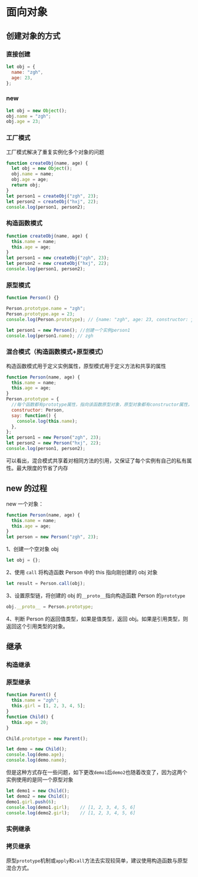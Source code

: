 # 面向对象

## 创建对象的方式

### 直接创建

```js
let obj = {
  name: "zgh",
  age: 23,
};
```

### new

```js
let obj = new Object();
obj.name = "zgh";
obj.age = 23;
```

### 工厂模式

工厂模式解决了重复实例化多个对象的问题

```js
function createObj(name, age) {
  let obj = new Object();
  obj.name = name;
  obj.age = age;
  return obj;
}
let person1 = createObj("zgh", 23);
let person2 = createObj("hxj", 22);
console.log(person1, person2);
```

### 构造函数模式

```js
function createObj(name, age) {
  this.name = name;
  this.age = age;
}
let person1 = new createObj("zgh", 23);
let person2 = new createObj("hxj", 22);
console.log(person1, person2);
```

### 原型模式

```js
function Person() {}

Person.prototype.name = "zgh";
Person.prototype.age = 23;
console.log(Person.prototype); // {name: "zgh", age: 23, constructor: ƒ}

let person1 = new Person(); //创建一个实例person1
console.log(person1.name); // zgh
```

### 混合模式（构造函数模式+原型模式）

构造函数模式用于定义实例属性，原型模式用于定义方法和共享的属性

```js
function Person(name, age) {
  this.name = name;
  this.age = age;
}
Person.prototype = {
  //每个函数都有prototype属性，指向该函数原型对象，原型对象都有constructor属性，这是一个指向prototype属性所在函数的指针
  constructor: Person,
  say: function() {
    console.log(this.name);
  },
};
let person1 = new Person("zgh", 23);
let person2 = new Person("hxj", 22);
console.log(person1, person2);
```

可以看出，混合模式共享着对相同方法的引用，又保证了每个实例有自己的私有属性。最大限度的节省了内存

## new 的过程

new 一个对象：

```js
function Person(name, age) {
  this.name = name;
  this.age = age;
}
let person = new Person("zgh", 23);
```

1、创建一个空对象 obj

```js
let obj = {};
```

2、使用 `call` 将构造函数 Person 中的 this 指向刚创建的 obj 对象

```js
let result = Person.call(obj);
```

3、设置原型链，将创建的 obj 的`__proto__`指向构造函数 Person 的`prototype`

```js
obj.__proto__ = Person.prototype;
```

4、判断 Person 的返回值类型，如果是值类型，返回 obj。如果是引用类型，则返回这个引用类型的对象。

## 继承

### 构造继承

### 原型继承

```js
function Parent() {
  this.name = "zgh";
  this.girl = [1, 2, 3, 4, 5];
}
function Child() {
  this.age = 20;
}

Child.prototype = new Parent();

let demo = new Child();
console.log(demo.age);
console.log(demo.name);
```

但是这种方式存在一些问题，如下更改`demo1`后`demo2`也随着改变了，因为这两个实例使用的是同一个原型对象

```js
let demo1 = new Child();
let demo2 = new Child();
demo1.girl.push(6);
console.log(demo1.girl);    // [1, 2, 3, 4, 5, 6]
console.log(demo2.girl);    // [1, 2, 3, 4, 5, 6]
```

### 实例继承

### 拷贝继承

原型`prototype`机制或`apply`和`call`方法去实现较简单，建议使用构造函数与原型混合方式。
